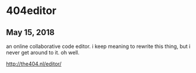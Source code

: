 # 404editor
## May 15, 2018

an online collaborative code editor. i keep meaning to rewrite this thing, but i never get around to it. oh well.

http://the404.nl/editor/
